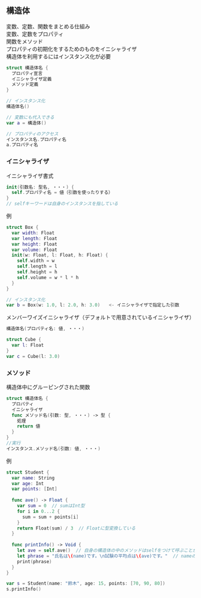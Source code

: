 ## 構造体
変数、定数、関数をまとめる仕組み<br>
変数、定数をプロパティ<br>
関数をメソッド<br>
プロパティの初期化をするためのものをイニシャライザ<br>
構造体を利用するにはインスタンス化が必要
``` swift
struct 構造体名 {
  プロパティ宣言
  イニシャライザ定義
  メソッド定義
}

// インスタンス化
構造体名()

// 変数にも代入できる
var a = 構造体()

// プロパティのアクセス
インスタンス名.プロパティ名
a.プロパティ名
```
### イニシャライザ
イニシャライザ書式
``` swift
init(引数名: 型名, ・・・) {
  self.プロパティ名 = 値（引数を使ったりする）
}
// selfキーワードは自身のインスタンスを指している
```
例
``` swift
struct Box {
  var width: Float
  var length: Float
  var height: Float
  var volume: Float
  init(w: Float, l: Float, h: Float) {
    self.width = w
    self.length = l
    self.height = h
    self.volume = w * l * h
  }
}

// インスタンス化 
var b = Box(w: 1.0, l: 2.0, h: 3.0)　　<- イニシャライザで指定した引数
```
メンバーワイズイニシャライザ（デフォルトで用意されているイニシャライザ）
``` swift
構造体名(プロパティ名: 値, ・・・)

struct Cube {
  var l: Float
}
var c = Cube(l: 3.0)
```

### メソッド
構造体中にグルーピングされた関数
``` swift
struct 構造体名 {
  プロパティ
  イニシャライザ
  func メソッド名(引数: 型, ・・・) -> 型 {
    処理
    return 値
  }
}
//実行
インスタンス.メソッド名(引数: 値, ・・・)
```
例
``` swift
struct Student {
  var name: String
  var age: Int
  var points: [Int]
  
  func ave() -> Float {
    var sum = 0  // sumはInt型
    for i in 0...2 {
      sum = sum + points[i]
    }
    return Float(sum) / 3  // Floatに型変換している
  }
  
  func printInfo() -> Void {
    let ave = self.ave()  // 自身の構造体の中のメソッドはselfをつけて呼ぶことが出来る
    let phrase = "氏名は\(name)です。\n試験の平均点は\(ave)です。"  // nameの前のselfは明らかな場合省略出来る
    print(phrase)
  }
}

var s = Student(name: "鈴木", age: 15, points: [70, 90, 80])
s.printInfo()
```

